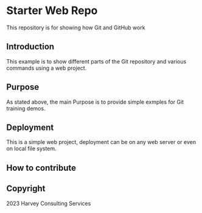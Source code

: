 # Starter Web Repo

This repository is for showing how Git and GitHub work

## Introduction

This example is to show different parts of the Git repository and various commands using a web project. 

## Purpose

As stated above, the main Purpose is to provide simple exmples for Git training demos. 

## Deployment

This is a simple web project, deployment can be on any web server or even on local file system. 

## How to contribute

## Copyright

2023 Harvey Consulting Services

